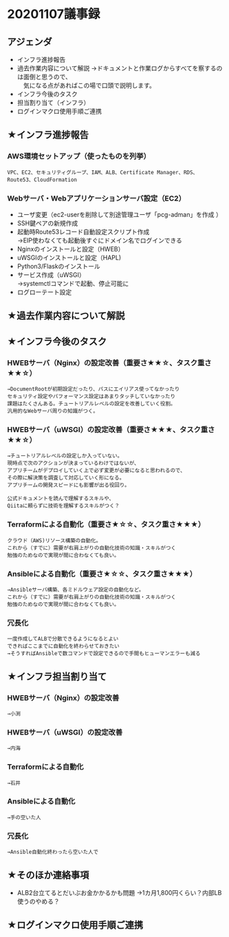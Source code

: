 # 20201107議事録

## アジェンダ
- インフラ進捗報告
- 過去作業内容について解説
    →ドキュメントと作業ログからすべてを察するのは面倒と思うので、  
    　気になる点があればこの場で口頭で説明します。
- インフラ今後のタスク
- 担当割り当て（インフラ）
- ログインマクロ使用手順ご連携

## ★インフラ進捗報告
### AWS環境セットアップ（使ったものを列挙）
    VPC、EC2、セキュリティグループ、IAM、ALB、Certificate Manager、RDS、Route53、CloudFormation
### Webサーバ・Webアプリケーションサーバ設定（EC2）
- ユーザ変更（ec2-userを削除して別途管理ユーザ「pcg-adman」を作成 ）  
- SSH鍵ペアの新規作成 
- 起動時Route53レコード自動設定スクリプト作成   
    →EIP使わなくても起動後すぐにドメイン名でログインできる  
- Nginxのインストールと設定（HWEB）  
- uWSGIのインストールと設定（HAPL)  
- Python3/Flaskのインストール  
- サービス作成（uWSGI）  
    →systemctlコマンドで起動、停止可能に  
- ログローテート設定  


## ★過去作業内容について解説


## ★インフラ今後のタスク
### HWEBサーバ（Nginx）の設定改善（重要さ★★☆、タスク重さ★★☆）
    →DocumentRootが初期設定だったり、パスにエイリアス使ってなかったり  
    セキュリティ設定やパフォーマンス設定はあまりタッチしていなかったり  
    課題はたくさんある。チュートリアルレベルの設定を改善していく役割。  
    汎用的なWebサーバ周りの知識がつく。  

### HWEBサーバ（uWSGI）の設定改善（重要さ★★★、タスク重さ★★☆）
    →チュートリアルレベルの設定しか入っていない。  
    現時点で次のアクションが決まっているわけではないが、  
    アプリチームがデプロイしていく上で必ず変更が必要になると思われるので、  
    その際に解決策を調査して対応していく形になる。  
    アプリチームの開発スピードにも影響が出る役回り。  

    公式ドキュメントを読んで理解するスキルや、  
    Qiitaに頼らずに技術を理解するスキルがつく？  

### Terraformによる自動化（重要さ★☆☆、タスク重さ★★★）
    クラウド（AWS)リソース構築の自動化。  
    これから（すでに）需要が右肩上がりの自動化技術の知識・スキルがつく  
    勉強のためなので実現が間に合わなくても良い。  

### Ansibleによる自動化（重要さ★☆☆、タスク重さ★★★） 
    →Ansibleサーバ構築、各ミドルウェア設定の自動化など。    
    これから（すでに）需要が右肩上がりの自動化技術の知識・スキルがつく  
    勉強のためなので実現が間に合わなくても良い。  

### 冗長化
    一度作成してALBで分散できるようになるとよい   
    できればここまでに自動化を終わらせておきたい   
    →そうすればAnsibleで数コマンドで設定できるので手間もヒューマンエラーも減る  

## ★インフラ担当割り当て
### HWEBサーバ（Nginx）の設定改善
    →小渕
### HWEBサーバ（uWSGI）の設定改善
    →内海
### Terraformによる自動化
    →石井
### Ansibleによる自動化
    →手の空いた人
### 冗長化
    →Ansible自動化終わったら空いた人で


## ★そのほか連絡事項
- ALB2台立てるとだいぶお金かかるかも問題
    →1カ月1,800円くらい？内部LB使うのやめる？


## ★ログインマクロ使用手順ご連携
